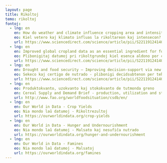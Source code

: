 ```yaml
---
layout: page
title: Rikoltoj
temo: rikoltoj
fontoj:
  - lng: en
    en: How do weather and climate influence cropping area and intensity?
    eo: Kiel vetero kaj klimato influas la rikoltareon kaj intensecon?
    url: https://www.sciencedirect.com/science/article/pii/S2211912414000583
  - lng: en
    en: Improved global cropland data as an essential ingredient for food security
    eo: Plibonigitaj datumoj pri rikoltgrundoj kiel esenca aldono por certigo de nutrado
    url: https://www.sciencedirect.com/science/article/pii/S2211912414000443
  - lng: en
    en: Drought and food security – Improving decision-support via new technologies and innovative collaboration
    eo: Sekeco kaj certigo de nutrado - plibonigi decidsubtenon per teĥnologio kaj noveca kunlaboro
    url: https://www.sciencedirect.com/science/article/pii/S2211912414000339
  - lng: en
    eo: Produktokvanto, uzokvanto kaj stokokvanto de tutmonda greno
    en: Cereal Supply and Demand Brief - production, utilization and stocks of cereals
    url: http://www.fao.org/worldfoodsituation/csdb/en/
  - lng: en
    en: Our World in Data - Crop Yields
    eo: Nia mondo laŭ datumoj - Rikoltrezultoj
    url: https://ourworldindata.org/crop-yields
  - lng: en
    en: Our World in Data - Hunger and Undernourishment
    eo: Nia mondo laŭ datumoj - Malsato kaj nesufiĉa nutrado
    url: https://ourworldindata.org/hunger-and-undernourishment
  - lng: en
    en: Our World in Data - Famines
    eo: Nia mondo laŭ datumoj - Malsatoj
    url: https://ourworldindata.org/famines
---
```


